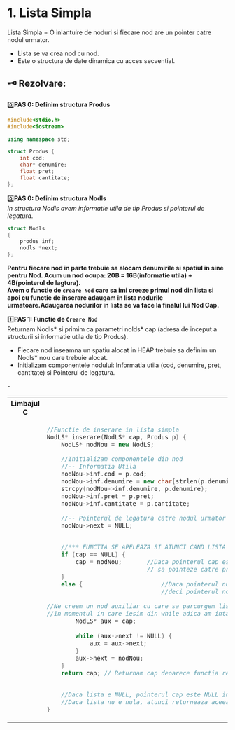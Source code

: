 # 1. Lista Simpla 
Lista Simpla = O inlantuire de noduri si fiecare nod are un pointer catre nodul urmator.
- Lista se va crea nod cu nod.</br>
- Este o structura de date dinamica cu acces secvential.</br>

## 🗝️ Rezolvare: </br>
0️⃣**PAS 0: Definim structura Produs**</br>
```cpp
#include<stdio.h>
#include<iostream>

using namespace std;

struct Produs {
	int cod;				
	char* denumire;
	float pret;
	float cantitate;
};
```

0️⃣**PAS 0: Definim structura Nodls**</br>
*In structura Nodls avem informatie utila de tip Produs si pointerul de legatura.*</br>
```cpp
struct Nodls
{
	produs inf;
	nodls *next;
};
```

**Pentru fiecare nod in parte trebuie sa alocam denumirile si spatiul in sine pentru Nod. Acum un nod ocupa: 20B = 16B(informatie utila) + 4B(pointerul de lagtura).**</br>
**Avem o functie de `creare Nod` care sa imi creeze primul nod din lista si apoi cu functie de inserare adaugam in lista nodurile urmatoare.Adaugarea nodurilor in lista se va face la finalul lui Nod Cap.**</br>

1️⃣**PAS 1: Functie de `Creare Nod`**</br>
Returnam Nodls* si primim ca parametri nolds* cap (adresa de inceput a structurii si informatie utila de tip Produs).</br>
- Fiecare nod inseamna un spatiu alocat in HEAP trebuie sa definim un Nodls* nou care trebuie alocat.
- Initializam componentele nodului: Informatia utila (cod, denumire, pret, cantitate) si Pointerul de legatura.

<!--************************************ TABEL****************************************************-->
<table>
<tbody>
<!------------------------------------------ TITLU-------------------------------------------------->
<tr>
<th>Limbajul C</th>
<th>Limbajul C++</th>
</tr>
<!----------------------------------------- TITLU--------------------------------------------------->	
<!--------------------------------------- PRIMA COLOANA - LIMBAJUL C--------------------------------->
<tr>-
<td>

```cpp

```
				
</td>
<!------------------------------------ A DOUA COLOANA - LIMBAJUL C++------------------------------------>
<td>
	
```cpp
//Functie de inserare in lista simpla
NodLS* inserare(NodLS* cap, Produs p) {
	NodLS* nodNou = new NodLS;

	//Initializam componentele din nod 
	//-- Informatia Utila
	nodNou->inf.cod = p.cod;
	nodNou->inf.denumire = new char[strlen(p.denumire)+1];
	strcpy(nodNou->inf.denumire, p.denumire);
	nodNou->inf.pret = p.pret;
	nodNou->inf.cantitate = p.cantitate;

	//-- Pointerul de legatura catre nodul urmator
	nodNou->next = NULL;


	//*** FUNCTIA SE APELEAZA SI ATUNCI CAND LISTA E GOALA, DAR SI ATUNCI CAND VOI ADAUGA NODUL LA FINAL
	if (cap == NULL) {
		cap = nodNou;		//Daca pointerul cap este NULL inseamna ca nu exista nici un nod in lista - vom face pointerul cap 
							// sa pointeze catre primul nod creat, adica spre nodNouu
	}
	else {						//Daca pointerul nu este NULL inseamna ca mai exista noduri in lista, 
								//deci pointerul nodului curent se va aseza a finalul listei

//Ne creem un nod auxiliar cu care sa parcurgem lista si cat timp nodul pe care ne pozitionam nu are pointerul NULL, mergem mai departe
//In momentul in care iesim din while adica am intalnit un nod care este NULL, atunci nodul auxiliar devine noul nod inserat
		NodLS* aux = cap;		
	
		while (aux->next != NULL) {
			aux = aux->next;
		}
		aux->next = nodNou;
	}
	return cap;	// Returnam cap deoarece functia returneaza Nodls* (adica o adresa) - adresa primului nod din lista indiferent de situatie


	//Daca lista e NULL, pointerul cap este NULL initial si la sfarsit returneaza adresa valida a unui spatiu alocat si initializat cu nodul nou
	//Daca lista nu e nula, atunci returneaza aceeasi valoare a primului element.
}
```

</td>
</tr>
</tbody>
</table>
<!--************************************ TABEL****************************************************-->
